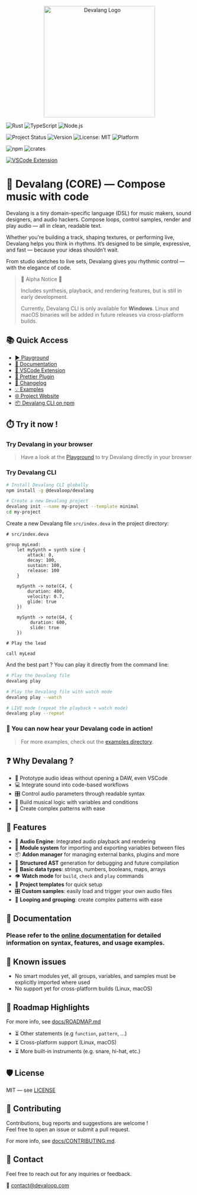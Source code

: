 <div align="center">
    <img src="https://devalang.com/images/devalang-logo.svg" alt="Devalang Logo" width="300" />
</div>

![Rust](https://img.shields.io/badge/Made%20with-Rust-orange?logo=rust)
![TypeScript](https://img.shields.io/badge/Built%20with-TypeScript-blue?logo=typescript)
![Node.js](https://img.shields.io/badge/Node.js-18%2B-brightgreen?logo=node.js)

![Project Status](https://img.shields.io/badge/status-alpha-red)
![Version](https://img.shields.io/npm/v/@devaloop/devalang)
![License: MIT](https://img.shields.io/badge/license-MIT-green)
![Platform](https://img.shields.io/badge/platform-Windows-blue)

![npm](https://img.shields.io/npm/dt/@devaloop/devalang)
![crates](https://img.shields.io/crates/d/devalang)

[![VSCode Extension](https://img.shields.io/visual-studio-marketplace/v/devaloop.devalang-vscode?label=VSCode%20Extension)](https://marketplace.visualstudio.com/items?itemName=devaloop.devalang-vscode)

# 🦊 Devalang (CORE) — Compose music with code

Devalang is a tiny domain-specific language (DSL) for music makers, sound designers, and audio hackers.
Compose loops, control samples, render and play audio — all in clean, readable text.

Whether you're building a track, shaping textures, or performing live, Devalang helps you think in rhythms. It’s designed to be simple, expressive, and fast — because your ideas shouldn’t wait.

From studio sketches to live sets, Devalang gives you rhythmic control — with the elegance of code.

> 🚧 Alpha Notice 🚧
>
> Includes synthesis, playback, and rendering features, but is still in early development.
>
> Currently, Devalang CLI is only available for **Windows**.
> Linux and macOS binaries will be added in future releases via cross-platform builds.

## 📚 Quick Access

- [▶️ Playground](https://playground.devalang.com)
- [📖 Documentation](https://docs.devalang.com)
- [🧩 VSCode Extension](https://marketplace.visualstudio.com/items?itemName=devaloop.devalang-vscode)
- [🎨 Prettier Plugin](https://www.npmjs.com/package/@devaloop/prettier-plugin-devalang)
- [📜 Changelog](./docs/CHANGELOG.md)
- [💡 Examples](./examples/)
- [🌐 Project Website](https://devalang.com)
- [📦 Devalang CLI on npm](https://www.npmjs.com/package/@devaloop/devalang)

## ⏱️ Try it now !

### Try Devalang in your browser

> Have a look at the [Playground](https://playground.devalang.com) to try Devalang directly in your browser

### Try Devalang CLI

```bash
# Install Devalang CLI globally
npm install -g @devaloop/devalang

# Create a new Devalang project
devalang init --name my-project --template minimal
cd my-project
```

Create a new Devalang file `src/index.deva` in the project directory:

```deva
# src/index.deva

group myLead:
    let mySynth = synth sine {
        attack: 0,
        decay: 100,
        sustain: 100,
        release: 100
    }

    mySynth -> note(C4, {
        duration: 400,
        velocity: 0.7,
        glide: true
    })

    mySynth -> note(G4, {
         duration: 600,
         slide: true
    })

# Play the lead

call myLead
```

And the best part ? You can play it directly from the command line:

```bash
# Play the Devalang file
devalang play

# Play the Devalang file with watch mode
devalang play --watch

# LIVE mode (repeat the playback + watch mode)
devalang play --repeat
```

### 🎉 You can now hear your Devalang code in action!

> For more examples, check out the [examples directory](./examples/).

## ❓ Why Devalang ?

- 🎹 Prototype audio ideas without opening a DAW, even VSCode
- 💻 Integrate sound into code-based workflows
- 🎛️ Control audio parameters through readable syntax
- 🧪 Build musical logic with variables and conditions
- 🔄 Create complex patterns with ease

## 🚀 Features

- 🎵 **Audio Engine**: Integrated audio playback and rendering
- 🧩 **Module system** for importing and exporting variables between files
- 📦 **Addon manager** for managing external banks, plugins and more
- 📜 **Structured AST** generation for debugging and future compilation
- 🔢 **Basic data types**: strings, numbers, booleans, maps, arrays
- 👁️ **Watch mode** for `build`, `check` and `play` commands
- 📂 **Project templates** for quick setup
- 🎛️ **Custom samples**: easily load and trigger your own audio files
- 🔄 **Looping and grouping**: create complex patterns with ease

## 📄 Documentation

### Please refer to the [online documentation](https://docs.devalang.com) for detailed information on syntax, features, and usage examples.

## 🧯 Known issues

- No smart modules yet, all groups, variables, and samples must be explicitly imported where used
- No support yet for cross-platform builds (Linux, macOS)

## 🧪 Roadmap Highlights

For more info, see [docs/ROADMAP.md](./docs/ROADMAP.md)

- ⏳ Other statements (e.g `function`, `pattern`, ...)
- ⏳ Cross-platform support (Linux, macOS)
- ⏳ More built-in instruments (e.g. snare, hi-hat, etc.)

## 🛡️ License

MIT — see [LICENSE](./LICENSE)

## 🤝 Contributing

Contributions, bug reports and suggestions are welcome !  
Feel free to open an issue or submit a pull request.

For more info, see [docs/CONTRIBUTING.md](./docs/CONTRIBUTING.md).

## 📢 Contact

Feel free to reach out for any inquiries or feedback.

📧 [contact@devaloop.com](mailto:contact@devaloop.com)
